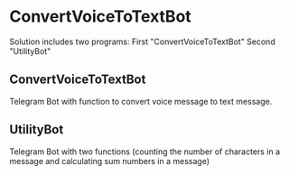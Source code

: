 # ConvertVoiceToTextBot
  Solution includes two programs:
  First "ConvertVoiceToTextBot"
  Second "UtilityBot"

## ConvertVoiceToTextBot
Telegram Bot with function to convert voice message to text message.

## UtilityBot
Telegram Bot with two functions (counting the number of characters in a message and calculating sum numbers in a message)

